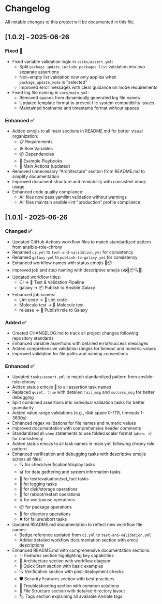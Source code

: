 # Changelog

All notable changes to this project will be documented in this file.

## [1.0.2] - 2025-06-26

### Fixed 🔧
- Fixed variable validation logic in `tasks/assert.yml`:
  - Split `package_update_include_packages_list` validation into two separate assertions
  - Non-empty list validation now only applies when `package_update_mode` is "selected"
  - Improved error messages with clear guidance on mode requirements
- Fixed log file naming in `vars/main.yml`:
  - Removed spaces from dynamically generated log file names
  - Updated template format to prevent file system compatibility issues
  - Maintained hostname and timestamp format without spaces

### Enhanced ✅
- Added emojis to all main sections in README.md for better visual organization:
  - 📋 Requirements
  - ⚙️ Role Variables
  - 📦 Dependencies
  - 📖 Example Playbooks
  - 🎯 Main Actions (updated)
- Removed unnecessary "Architecture" section from README.md to simplify documentation
- Improved document structure and readability with consistent emoji usage
- Enhanced code quality compliance:
  - All files now pass yamllint validation without warnings
  - All files maintain ansible-lint "production" profile compliance

## [1.0.1] - 2025-06-26

### Changed ✅
- Updated GitHub Actions workflow files to match standardized pattern from ansible-role-chrony
- Renamed `ci.yml` to `test-and-validation.yml` for consistency
- Renamed `galaxy.yml` to `publish-to-galaxy.yml` for consistency
- Enhanced workflow names with status emojis 🧪📦
- Improved job and step naming with descriptive emojis (📥🐍📦🔍🚀)
- Updated workflow titles:
  - CI → 🧪 Test & Validation Pipeline
  - galaxy → 📦 Publish to Ansible Galaxy
- Enhanced job names:
  - Lint code → 🧪 Lint code
  - Molecule test → 🧪 Molecule test
  - release → 🚀 Publish role to Galaxy

### Added ✅
- Created CHANGELOG.md to track all project changes following repository standards
- Enhanced variable assertions with detailed error/success messages
- Added comprehensive validation ranges for timeout and numeric values
- Improved validation for file paths and naming conventions

### Enhanced ✅
- Updated `tasks/assert.yml` to match standardized pattern from ansible-role-chrony
- Added status emojis 🧪 to all assertion task names
- Replaced `quiet: true` with detailed `fail_msg` and `success_msg` for better debugging
- Split combined assertions into individual validation tasks for better granularity
- Added value range validations (e.g., disk space 0-1TB, timeouts 1-3600s)
- Enhanced regex validations for file names and numeric values
- Improved documentation with comprehensive header comments
- Standardized all `when` statements to use folded scalar format (`when: >`) for consistency
- Added status emojis to all task names in main.yml following chrony role pattern
- Enhanced verification and debugging tasks with descriptive emojis across all files:
  - 🔍 for check/verification/display tasks
  - 📊 for data gathering and system information tasks
  - 🧪 for test/evaluation/set_fact tasks
  - 📝 for logging tasks
  - 💾 for disk/storage operations
  - 🔄 for reboot/restart operations
  - ⏳ for wait/pause operations
  - 📦 for package operations
  - 📁 for directory operations
  - ❌ for failure/abort tasks
- Updated README.md documentation to reflect new workflow file names:
  - Badge reference updated from `ci.yml` to `test-and-validation.yml`
  - Added detailed workflow documentation section with emoji descriptions
- Enhanced README.md with comprehensive documentation sections:
  - ✨ Features section highlighting key capabilities
  - 🎯 Architecture section with workflow diagram
  - 🚀 Quick Start section with basic examples
  - 🔍 Verification section with post-deployment checks
  - 🛡️ Security Features section with best practices
  - 🔧 Troubleshooting section with common solutions
  - 📁 File Structure section with detailed directory layout
  - 🏷️ Tags section explaining all available Ansible tags
